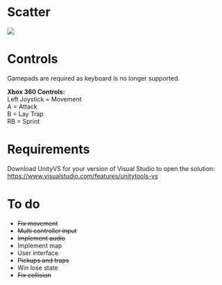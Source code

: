 # Scatter
<img src="http://i.imgur.com/dlXGtjT.png"/>

# Controls
Gamepads are required as keyboard is no longer supported.  
  
**Xbox 360 Controls:**  
Left Joystick = Movement  
A = Attack  
B = Lay Trap  
RB = Sprint  

# Requirements
Download UnityVS for your version of Visual Studio to open the solution:  
https://www.visualstudio.com/features/unitytools-vs  

# To do
- ~~Fix movement~~
- ~~Multi controller input~~
- ~~Implement audio~~
- Implement map
- User interface
- ~~Pickups and traps~~
- Win lose state
- ~~Fix collision~~

